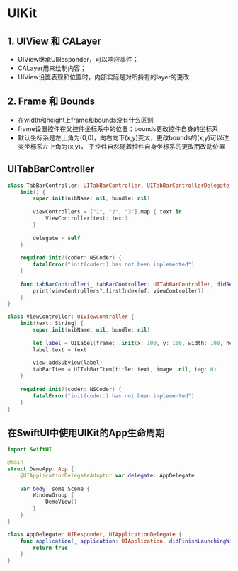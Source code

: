 # UIKit

## 1. UIView 和 CALayer

- UIView继承UIResponder，可以响应事件；
- CALayer用来绘制内容；
- UIView设置表现和位置时，内部实际是对所持有的layer的更改

## 2. Frame 和 Bounds

- 在width和height上frame和bounds没有什么区别
- frame设置控件在父控件坐标系中的位置；bounds更改控件自身的坐标系
- 默认坐标系是左上角为(0,0)，向右向下(x,y)变大，更改bounds的(x,y)可以改变坐标系左上角为(x,y)，
  子控件自然随着控件自身坐标系的更改而改动位置

## UITabBarController

```swift
class TabBarController: UITabBarController, UITabBarControllerDelegate {
    init() {
        super.init(nibName: nil, bundle: nil)
        
        viewControllers = ["1", "2", "3"].map { text in
            ViewController(text: text)
        }
        
        delegate = self
    }
    
    required init?(coder: NSCoder) {
        fatalError("init(coder:) has not been implemented")
    }
    
    func tabBarController(_ tabBarController: UITabBarController, didSelect viewController: UIViewController) {
        print(viewControllers?.firstIndex(of: viewController))
    }
}

class ViewController: UIViewController {
    init(text: String) {
        super.init(nibName: nil, bundle: nil)
        
        let label = UILabel(frame: .init(x: 100, y: 100, width: 100, height: 30))
        label.text = text
        
        view.addSubview(label)
        tabBarItem = UITabBarItem(title: text, image: nil, tag: 0)
    }
    
    required init?(coder: NSCoder) {
        fatalError("init(coder:) has not been implemented")
    }
}
```

## 在SwiftUI中使用UIKit的App生命周期

```swift
import SwiftUI

@main
struct DemoApp: App {
    @UIApplicationDelegateAdaptor var delegate: AppDelegate
    
    var body: some Scene {
        WindowGroup {
            DemoView()
        }
    }
}

class AppDelegate: UIResponder, UIApplicationDelegate {
    func application(_ application: UIApplication, didFinishLaunchingWithOptions launchOptions: [UIApplication.LaunchOptionsKey : Any]? = nil) -> Bool {
        return true
    }
}
```
